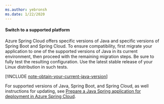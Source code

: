 ```yaml
---
ms.author: yebronsh
ms.date: 1/22/2020
---
```


#### Switch to a supported platform

Azure Spring Cloud offers specific versions of Java and specific versions of Spring Boot and Spring Cloud. To ensure compatibility, first migrate your application to one of the supported versions of Java in its current environment, then proceed with the remaining migration steps. Be sure to fully test the resulting configuration. Use the latest stable release of your Linux distribution in such tests.

[!INCLUDE [note-obtain-your-current-java-version](note-obtain-your-current-java-version.md)]

For supported versions of Java, Spring Boot, and Spring Cloud, as well instructions for updating, see [Prepare a Java Spring application for deployment in Azure Spring Cloud](/azure/spring-cloud/spring-cloud-tutorial-prepare-app-deployment).
